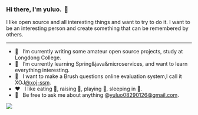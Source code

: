 ### Hi there, I'm yuluo.  &nbsp;👋

<!--
**yuluo-yx/yuluo-yx** is a ✨ _special_ ✨ repository because its `README.md` (this file) appears on your GitHub profile.

Here are some ideas to get you started:

- 🔭 &nbsp; I’m currently working on ...
- 🌱 &nbsp; I’m currently learning ...
- 👯 &nbsp; I’m looking to collaborate on ...
- 🤔 &nbsp; I’m looking for help with ...
- 💬 Ask me about ...
- 📫 How to reach me: ...
- 😄 Pronouns: ...
- ⚡ Fun fact: ...
-->
I like open source and all interesting things and want to try to do it.
I want to be an interesting person and create something that can be remembered by others.

<hr>

- 🔭 &nbsp; I’m currently writing some amateur open source projects, study at Longdong College.  <br>
- 🌱 &nbsp; I’m currently learning Spring&java&microservices, and want to learn everything interesting. <br>
- 🤔 &nbsp; I want to make a Brush questions online evaluation system,I call it XOJ[@xoj-ssm](https://github.com/yuluo-yx/xoj-ssm). <br>
- ❤️ &nbsp; I like eating 🍉, raising 🐓, playing 🏓, sleeping in 🛌. <br>
- 💬 &nbsp; Be free to ask me about anything @yuluo08290126@gmail.com. <br>

![](https://github-readme-stats.vercel.app/api?username=yuluo&show_icons=true)


